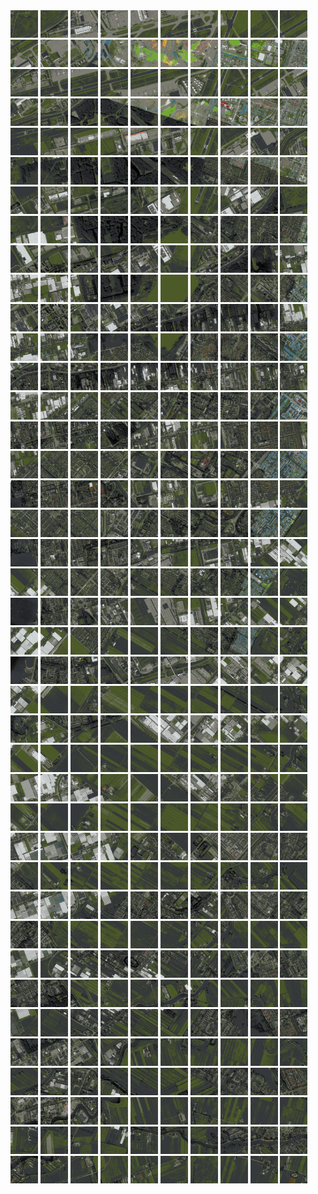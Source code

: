 <html>
<div>
<img src="https://github.com/HakkaTjakka/NL_TILE_MAP/blob/main/18/616/-1052/r.6160.-10520.png" height="44" width="44">
<img src="https://github.com/HakkaTjakka/NL_TILE_MAP/blob/main/18/616/-1052/r.6161.-10520.png" height="44" width="44">
<img src="https://github.com/HakkaTjakka/NL_TILE_MAP/blob/main/18/616/-1052/r.6162.-10520.png" height="44" width="44">
<img src="https://github.com/HakkaTjakka/NL_TILE_MAP/blob/main/18/616/-1052/r.6163.-10520.png" height="44" width="44">
<img src="https://github.com/HakkaTjakka/NL_TILE_MAP/blob/main/18/616/-1052/r.6164.-10520.png" height="44" width="44">
<img src="https://github.com/HakkaTjakka/NL_TILE_MAP/blob/main/18/616/-1052/r.6165.-10520.png" height="44" width="44">
<img src="https://github.com/HakkaTjakka/NL_TILE_MAP/blob/main/18/616/-1052/r.6166.-10520.png" height="44" width="44">
<img src="https://github.com/HakkaTjakka/NL_TILE_MAP/blob/main/18/616/-1052/r.6167.-10520.png" height="44" width="44">
<img src="https://github.com/HakkaTjakka/NL_TILE_MAP/blob/main/18/616/-1052/r.6168.-10520.png" height="44" width="44">
<img src="https://github.com/HakkaTjakka/NL_TILE_MAP/blob/main/18/616/-1052/r.6169.-10520.png" height="44" width="44">
<img src="https://github.com/HakkaTjakka/NL_TILE_MAP/blob/main/18/617/-1052/r.6170.-10520.png" height="44" width="44">
<img src="https://github.com/HakkaTjakka/NL_TILE_MAP/blob/main/18/617/-1052/r.6171.-10520.png" height="44" width="44">
<img src="https://github.com/HakkaTjakka/NL_TILE_MAP/blob/main/18/617/-1052/r.6172.-10520.png" height="44" width="44">
<img src="https://github.com/HakkaTjakka/NL_TILE_MAP/blob/main/18/617/-1052/r.6173.-10520.png" height="44" width="44">
<img src="https://github.com/HakkaTjakka/NL_TILE_MAP/blob/main/18/617/-1052/r.6174.-10520.png" height="44" width="44">
<img src="https://github.com/HakkaTjakka/NL_TILE_MAP/blob/main/18/617/-1052/r.6175.-10520.png" height="44" width="44">
<img src="https://github.com/HakkaTjakka/NL_TILE_MAP/blob/main/18/617/-1052/r.6176.-10520.png" height="44" width="44">
<img src="https://github.com/HakkaTjakka/NL_TILE_MAP/blob/main/18/617/-1052/r.6177.-10520.png" height="44" width="44">
<img src="https://github.com/HakkaTjakka/NL_TILE_MAP/blob/main/18/617/-1052/r.6178.-10520.png" height="44" width="44">
<img src="https://github.com/HakkaTjakka/NL_TILE_MAP/blob/main/18/617/-1052/r.6179.-10520.png" height="44" width="44">
<br>
<img src="https://github.com/HakkaTjakka/NL_TILE_MAP/blob/main/18/616/-1052/r.6160.-10519.png" height="44" width="44">
<img src="https://github.com/HakkaTjakka/NL_TILE_MAP/blob/main/18/616/-1052/r.6161.-10519.png" height="44" width="44">
<img src="https://github.com/HakkaTjakka/NL_TILE_MAP/blob/main/18/616/-1052/r.6162.-10519.png" height="44" width="44">
<img src="https://github.com/HakkaTjakka/NL_TILE_MAP/blob/main/18/616/-1052/r.6163.-10519.png" height="44" width="44">
<img src="https://github.com/HakkaTjakka/NL_TILE_MAP/blob/main/18/616/-1052/r.6164.-10519.png" height="44" width="44">
<img src="https://github.com/HakkaTjakka/NL_TILE_MAP/blob/main/18/616/-1052/r.6165.-10519.png" height="44" width="44">
<img src="https://github.com/HakkaTjakka/NL_TILE_MAP/blob/main/18/616/-1052/r.6166.-10519.png" height="44" width="44">
<img src="https://github.com/HakkaTjakka/NL_TILE_MAP/blob/main/18/616/-1052/r.6167.-10519.png" height="44" width="44">
<img src="https://github.com/HakkaTjakka/NL_TILE_MAP/blob/main/18/616/-1052/r.6168.-10519.png" height="44" width="44">
<img src="https://github.com/HakkaTjakka/NL_TILE_MAP/blob/main/18/616/-1052/r.6169.-10519.png" height="44" width="44">
<img src="https://github.com/HakkaTjakka/NL_TILE_MAP/blob/main/18/617/-1052/r.6170.-10519.png" height="44" width="44">
<img src="https://github.com/HakkaTjakka/NL_TILE_MAP/blob/main/18/617/-1052/r.6171.-10519.png" height="44" width="44">
<img src="https://github.com/HakkaTjakka/NL_TILE_MAP/blob/main/18/617/-1052/r.6172.-10519.png" height="44" width="44">
<img src="https://github.com/HakkaTjakka/NL_TILE_MAP/blob/main/18/617/-1052/r.6173.-10519.png" height="44" width="44">
<img src="https://github.com/HakkaTjakka/NL_TILE_MAP/blob/main/18/617/-1052/r.6174.-10519.png" height="44" width="44">
<img src="https://github.com/HakkaTjakka/NL_TILE_MAP/blob/main/18/617/-1052/r.6175.-10519.png" height="44" width="44">
<img src="https://github.com/HakkaTjakka/NL_TILE_MAP/blob/main/18/617/-1052/r.6176.-10519.png" height="44" width="44">
<img src="https://github.com/HakkaTjakka/NL_TILE_MAP/blob/main/18/617/-1052/r.6177.-10519.png" height="44" width="44">
<img src="https://github.com/HakkaTjakka/NL_TILE_MAP/blob/main/18/617/-1052/r.6178.-10519.png" height="44" width="44">
<img src="https://github.com/HakkaTjakka/NL_TILE_MAP/blob/main/18/617/-1052/r.6179.-10519.png" height="44" width="44">
<br>
<img src="https://github.com/HakkaTjakka/NL_TILE_MAP/blob/main/18/616/-1052/r.6160.-10518.png" height="44" width="44">
<img src="https://github.com/HakkaTjakka/NL_TILE_MAP/blob/main/18/616/-1052/r.6161.-10518.png" height="44" width="44">
<img src="https://github.com/HakkaTjakka/NL_TILE_MAP/blob/main/18/616/-1052/r.6162.-10518.png" height="44" width="44">
<img src="https://github.com/HakkaTjakka/NL_TILE_MAP/blob/main/18/616/-1052/r.6163.-10518.png" height="44" width="44">
<img src="https://github.com/HakkaTjakka/NL_TILE_MAP/blob/main/18/616/-1052/r.6164.-10518.png" height="44" width="44">
<img src="https://github.com/HakkaTjakka/NL_TILE_MAP/blob/main/18/616/-1052/r.6165.-10518.png" height="44" width="44">
<img src="https://github.com/HakkaTjakka/NL_TILE_MAP/blob/main/18/616/-1052/r.6166.-10518.png" height="44" width="44">
<img src="https://github.com/HakkaTjakka/NL_TILE_MAP/blob/main/18/616/-1052/r.6167.-10518.png" height="44" width="44">
<img src="https://github.com/HakkaTjakka/NL_TILE_MAP/blob/main/18/616/-1052/r.6168.-10518.png" height="44" width="44">
<img src="https://github.com/HakkaTjakka/NL_TILE_MAP/blob/main/18/616/-1052/r.6169.-10518.png" height="44" width="44">
<img src="https://github.com/HakkaTjakka/NL_TILE_MAP/blob/main/18/617/-1052/r.6170.-10518.png" height="44" width="44">
<img src="https://github.com/HakkaTjakka/NL_TILE_MAP/blob/main/18/617/-1052/r.6171.-10518.png" height="44" width="44">
<img src="https://github.com/HakkaTjakka/NL_TILE_MAP/blob/main/18/617/-1052/r.6172.-10518.png" height="44" width="44">
<img src="https://github.com/HakkaTjakka/NL_TILE_MAP/blob/main/18/617/-1052/r.6173.-10518.png" height="44" width="44">
<img src="https://github.com/HakkaTjakka/NL_TILE_MAP/blob/main/18/617/-1052/r.6174.-10518.png" height="44" width="44">
<img src="https://github.com/HakkaTjakka/NL_TILE_MAP/blob/main/18/617/-1052/r.6175.-10518.png" height="44" width="44">
<img src="https://github.com/HakkaTjakka/NL_TILE_MAP/blob/main/18/617/-1052/r.6176.-10518.png" height="44" width="44">
<img src="https://github.com/HakkaTjakka/NL_TILE_MAP/blob/main/18/617/-1052/r.6177.-10518.png" height="44" width="44">
<img src="https://github.com/HakkaTjakka/NL_TILE_MAP/blob/main/18/617/-1052/r.6178.-10518.png" height="44" width="44">
<img src="https://github.com/HakkaTjakka/NL_TILE_MAP/blob/main/18/617/-1052/r.6179.-10518.png" height="44" width="44">
<br>
<img src="https://github.com/HakkaTjakka/NL_TILE_MAP/blob/main/18/616/-1052/r.6160.-10517.png" height="44" width="44">
<img src="https://github.com/HakkaTjakka/NL_TILE_MAP/blob/main/18/616/-1052/r.6161.-10517.png" height="44" width="44">
<img src="https://github.com/HakkaTjakka/NL_TILE_MAP/blob/main/18/616/-1052/r.6162.-10517.png" height="44" width="44">
<img src="https://github.com/HakkaTjakka/NL_TILE_MAP/blob/main/18/616/-1052/r.6163.-10517.png" height="44" width="44">
<img src="https://github.com/HakkaTjakka/NL_TILE_MAP/blob/main/18/616/-1052/r.6164.-10517.png" height="44" width="44">
<img src="https://github.com/HakkaTjakka/NL_TILE_MAP/blob/main/18/616/-1052/r.6165.-10517.png" height="44" width="44">
<img src="https://github.com/HakkaTjakka/NL_TILE_MAP/blob/main/18/616/-1052/r.6166.-10517.png" height="44" width="44">
<img src="https://github.com/HakkaTjakka/NL_TILE_MAP/blob/main/18/616/-1052/r.6167.-10517.png" height="44" width="44">
<img src="https://github.com/HakkaTjakka/NL_TILE_MAP/blob/main/18/616/-1052/r.6168.-10517.png" height="44" width="44">
<img src="https://github.com/HakkaTjakka/NL_TILE_MAP/blob/main/18/616/-1052/r.6169.-10517.png" height="44" width="44">
<img src="https://github.com/HakkaTjakka/NL_TILE_MAP/blob/main/18/617/-1052/r.6170.-10517.png" height="44" width="44">
<img src="https://github.com/HakkaTjakka/NL_TILE_MAP/blob/main/18/617/-1052/r.6171.-10517.png" height="44" width="44">
<img src="https://github.com/HakkaTjakka/NL_TILE_MAP/blob/main/18/617/-1052/r.6172.-10517.png" height="44" width="44">
<img src="https://github.com/HakkaTjakka/NL_TILE_MAP/blob/main/18/617/-1052/r.6173.-10517.png" height="44" width="44">
<img src="https://github.com/HakkaTjakka/NL_TILE_MAP/blob/main/18/617/-1052/r.6174.-10517.png" height="44" width="44">
<img src="https://github.com/HakkaTjakka/NL_TILE_MAP/blob/main/18/617/-1052/r.6175.-10517.png" height="44" width="44">
<img src="https://github.com/HakkaTjakka/NL_TILE_MAP/blob/main/18/617/-1052/r.6176.-10517.png" height="44" width="44">
<img src="https://github.com/HakkaTjakka/NL_TILE_MAP/blob/main/18/617/-1052/r.6177.-10517.png" height="44" width="44">
<img src="https://github.com/HakkaTjakka/NL_TILE_MAP/blob/main/18/617/-1052/r.6178.-10517.png" height="44" width="44">
<img src="https://github.com/HakkaTjakka/NL_TILE_MAP/blob/main/18/617/-1052/r.6179.-10517.png" height="44" width="44">
<br>
<img src="https://github.com/HakkaTjakka/NL_TILE_MAP/blob/main/18/616/-1052/r.6160.-10516.png" height="44" width="44">
<img src="https://github.com/HakkaTjakka/NL_TILE_MAP/blob/main/18/616/-1052/r.6161.-10516.png" height="44" width="44">
<img src="https://github.com/HakkaTjakka/NL_TILE_MAP/blob/main/18/616/-1052/r.6162.-10516.png" height="44" width="44">
<img src="https://github.com/HakkaTjakka/NL_TILE_MAP/blob/main/18/616/-1052/r.6163.-10516.png" height="44" width="44">
<img src="https://github.com/HakkaTjakka/NL_TILE_MAP/blob/main/18/616/-1052/r.6164.-10516.png" height="44" width="44">
<img src="https://github.com/HakkaTjakka/NL_TILE_MAP/blob/main/18/616/-1052/r.6165.-10516.png" height="44" width="44">
<img src="https://github.com/HakkaTjakka/NL_TILE_MAP/blob/main/18/616/-1052/r.6166.-10516.png" height="44" width="44">
<img src="https://github.com/HakkaTjakka/NL_TILE_MAP/blob/main/18/616/-1052/r.6167.-10516.png" height="44" width="44">
<img src="https://github.com/HakkaTjakka/NL_TILE_MAP/blob/main/18/616/-1052/r.6168.-10516.png" height="44" width="44">
<img src="https://github.com/HakkaTjakka/NL_TILE_MAP/blob/main/18/616/-1052/r.6169.-10516.png" height="44" width="44">
<img src="https://github.com/HakkaTjakka/NL_TILE_MAP/blob/main/18/617/-1052/r.6170.-10516.png" height="44" width="44">
<img src="https://github.com/HakkaTjakka/NL_TILE_MAP/blob/main/18/617/-1052/r.6171.-10516.png" height="44" width="44">
<img src="https://github.com/HakkaTjakka/NL_TILE_MAP/blob/main/18/617/-1052/r.6172.-10516.png" height="44" width="44">
<img src="https://github.com/HakkaTjakka/NL_TILE_MAP/blob/main/18/617/-1052/r.6173.-10516.png" height="44" width="44">
<img src="https://github.com/HakkaTjakka/NL_TILE_MAP/blob/main/18/617/-1052/r.6174.-10516.png" height="44" width="44">
<img src="https://github.com/HakkaTjakka/NL_TILE_MAP/blob/main/18/617/-1052/r.6175.-10516.png" height="44" width="44">
<img src="https://github.com/HakkaTjakka/NL_TILE_MAP/blob/main/18/617/-1052/r.6176.-10516.png" height="44" width="44">
<img src="https://github.com/HakkaTjakka/NL_TILE_MAP/blob/main/18/617/-1052/r.6177.-10516.png" height="44" width="44">
<img src="https://github.com/HakkaTjakka/NL_TILE_MAP/blob/main/18/617/-1052/r.6178.-10516.png" height="44" width="44">
<img src="https://github.com/HakkaTjakka/NL_TILE_MAP/blob/main/18/617/-1052/r.6179.-10516.png" height="44" width="44">
<br>
<img src="https://github.com/HakkaTjakka/NL_TILE_MAP/blob/main/18/616/-1052/r.6160.-10515.png" height="44" width="44">
<img src="https://github.com/HakkaTjakka/NL_TILE_MAP/blob/main/18/616/-1052/r.6161.-10515.png" height="44" width="44">
<img src="https://github.com/HakkaTjakka/NL_TILE_MAP/blob/main/18/616/-1052/r.6162.-10515.png" height="44" width="44">
<img src="https://github.com/HakkaTjakka/NL_TILE_MAP/blob/main/18/616/-1052/r.6163.-10515.png" height="44" width="44">
<img src="https://github.com/HakkaTjakka/NL_TILE_MAP/blob/main/18/616/-1052/r.6164.-10515.png" height="44" width="44">
<img src="https://github.com/HakkaTjakka/NL_TILE_MAP/blob/main/18/616/-1052/r.6165.-10515.png" height="44" width="44">
<img src="https://github.com/HakkaTjakka/NL_TILE_MAP/blob/main/18/616/-1052/r.6166.-10515.png" height="44" width="44">
<img src="https://github.com/HakkaTjakka/NL_TILE_MAP/blob/main/18/616/-1052/r.6167.-10515.png" height="44" width="44">
<img src="https://github.com/HakkaTjakka/NL_TILE_MAP/blob/main/18/616/-1052/r.6168.-10515.png" height="44" width="44">
<img src="https://github.com/HakkaTjakka/NL_TILE_MAP/blob/main/18/616/-1052/r.6169.-10515.png" height="44" width="44">
<img src="https://github.com/HakkaTjakka/NL_TILE_MAP/blob/main/18/617/-1052/r.6170.-10515.png" height="44" width="44">
<img src="https://github.com/HakkaTjakka/NL_TILE_MAP/blob/main/18/617/-1052/r.6171.-10515.png" height="44" width="44">
<img src="https://github.com/HakkaTjakka/NL_TILE_MAP/blob/main/18/617/-1052/r.6172.-10515.png" height="44" width="44">
<img src="https://github.com/HakkaTjakka/NL_TILE_MAP/blob/main/18/617/-1052/r.6173.-10515.png" height="44" width="44">
<img src="https://github.com/HakkaTjakka/NL_TILE_MAP/blob/main/18/617/-1052/r.6174.-10515.png" height="44" width="44">
<img src="https://github.com/HakkaTjakka/NL_TILE_MAP/blob/main/18/617/-1052/r.6175.-10515.png" height="44" width="44">
<img src="https://github.com/HakkaTjakka/NL_TILE_MAP/blob/main/18/617/-1052/r.6176.-10515.png" height="44" width="44">
<img src="https://github.com/HakkaTjakka/NL_TILE_MAP/blob/main/18/617/-1052/r.6177.-10515.png" height="44" width="44">
<img src="https://github.com/HakkaTjakka/NL_TILE_MAP/blob/main/18/617/-1052/r.6178.-10515.png" height="44" width="44">
<img src="https://github.com/HakkaTjakka/NL_TILE_MAP/blob/main/18/617/-1052/r.6179.-10515.png" height="44" width="44">
<br>
<img src="https://github.com/HakkaTjakka/NL_TILE_MAP/blob/main/18/616/-1052/r.6160.-10514.png" height="44" width="44">
<img src="https://github.com/HakkaTjakka/NL_TILE_MAP/blob/main/18/616/-1052/r.6161.-10514.png" height="44" width="44">
<img src="https://github.com/HakkaTjakka/NL_TILE_MAP/blob/main/18/616/-1052/r.6162.-10514.png" height="44" width="44">
<img src="https://github.com/HakkaTjakka/NL_TILE_MAP/blob/main/18/616/-1052/r.6163.-10514.png" height="44" width="44">
<img src="https://github.com/HakkaTjakka/NL_TILE_MAP/blob/main/18/616/-1052/r.6164.-10514.png" height="44" width="44">
<img src="https://github.com/HakkaTjakka/NL_TILE_MAP/blob/main/18/616/-1052/r.6165.-10514.png" height="44" width="44">
<img src="https://github.com/HakkaTjakka/NL_TILE_MAP/blob/main/18/616/-1052/r.6166.-10514.png" height="44" width="44">
<img src="https://github.com/HakkaTjakka/NL_TILE_MAP/blob/main/18/616/-1052/r.6167.-10514.png" height="44" width="44">
<img src="https://github.com/HakkaTjakka/NL_TILE_MAP/blob/main/18/616/-1052/r.6168.-10514.png" height="44" width="44">
<img src="https://github.com/HakkaTjakka/NL_TILE_MAP/blob/main/18/616/-1052/r.6169.-10514.png" height="44" width="44">
<img src="https://github.com/HakkaTjakka/NL_TILE_MAP/blob/main/18/617/-1052/r.6170.-10514.png" height="44" width="44">
<img src="https://github.com/HakkaTjakka/NL_TILE_MAP/blob/main/18/617/-1052/r.6171.-10514.png" height="44" width="44">
<img src="https://github.com/HakkaTjakka/NL_TILE_MAP/blob/main/18/617/-1052/r.6172.-10514.png" height="44" width="44">
<img src="https://github.com/HakkaTjakka/NL_TILE_MAP/blob/main/18/617/-1052/r.6173.-10514.png" height="44" width="44">
<img src="https://github.com/HakkaTjakka/NL_TILE_MAP/blob/main/18/617/-1052/r.6174.-10514.png" height="44" width="44">
<img src="https://github.com/HakkaTjakka/NL_TILE_MAP/blob/main/18/617/-1052/r.6175.-10514.png" height="44" width="44">
<img src="https://github.com/HakkaTjakka/NL_TILE_MAP/blob/main/18/617/-1052/r.6176.-10514.png" height="44" width="44">
<img src="https://github.com/HakkaTjakka/NL_TILE_MAP/blob/main/18/617/-1052/r.6177.-10514.png" height="44" width="44">
<img src="https://github.com/HakkaTjakka/NL_TILE_MAP/blob/main/18/617/-1052/r.6178.-10514.png" height="44" width="44">
<img src="https://github.com/HakkaTjakka/NL_TILE_MAP/blob/main/18/617/-1052/r.6179.-10514.png" height="44" width="44">
<br>
<img src="https://github.com/HakkaTjakka/NL_TILE_MAP/blob/main/18/616/-1052/r.6160.-10513.png" height="44" width="44">
<img src="https://github.com/HakkaTjakka/NL_TILE_MAP/blob/main/18/616/-1052/r.6161.-10513.png" height="44" width="44">
<img src="https://github.com/HakkaTjakka/NL_TILE_MAP/blob/main/18/616/-1052/r.6162.-10513.png" height="44" width="44">
<img src="https://github.com/HakkaTjakka/NL_TILE_MAP/blob/main/18/616/-1052/r.6163.-10513.png" height="44" width="44">
<img src="https://github.com/HakkaTjakka/NL_TILE_MAP/blob/main/18/616/-1052/r.6164.-10513.png" height="44" width="44">
<img src="https://github.com/HakkaTjakka/NL_TILE_MAP/blob/main/18/616/-1052/r.6165.-10513.png" height="44" width="44">
<img src="https://github.com/HakkaTjakka/NL_TILE_MAP/blob/main/18/616/-1052/r.6166.-10513.png" height="44" width="44">
<img src="https://github.com/HakkaTjakka/NL_TILE_MAP/blob/main/18/616/-1052/r.6167.-10513.png" height="44" width="44">
<img src="https://github.com/HakkaTjakka/NL_TILE_MAP/blob/main/18/616/-1052/r.6168.-10513.png" height="44" width="44">
<img src="https://github.com/HakkaTjakka/NL_TILE_MAP/blob/main/18/616/-1052/r.6169.-10513.png" height="44" width="44">
<img src="https://github.com/HakkaTjakka/NL_TILE_MAP/blob/main/18/617/-1052/r.6170.-10513.png" height="44" width="44">
<img src="https://github.com/HakkaTjakka/NL_TILE_MAP/blob/main/18/617/-1052/r.6171.-10513.png" height="44" width="44">
<img src="https://github.com/HakkaTjakka/NL_TILE_MAP/blob/main/18/617/-1052/r.6172.-10513.png" height="44" width="44">
<img src="https://github.com/HakkaTjakka/NL_TILE_MAP/blob/main/18/617/-1052/r.6173.-10513.png" height="44" width="44">
<img src="https://github.com/HakkaTjakka/NL_TILE_MAP/blob/main/18/617/-1052/r.6174.-10513.png" height="44" width="44">
<img src="https://github.com/HakkaTjakka/NL_TILE_MAP/blob/main/18/617/-1052/r.6175.-10513.png" height="44" width="44">
<img src="https://github.com/HakkaTjakka/NL_TILE_MAP/blob/main/18/617/-1052/r.6176.-10513.png" height="44" width="44">
<img src="https://github.com/HakkaTjakka/NL_TILE_MAP/blob/main/18/617/-1052/r.6177.-10513.png" height="44" width="44">
<img src="https://github.com/HakkaTjakka/NL_TILE_MAP/blob/main/18/617/-1052/r.6178.-10513.png" height="44" width="44">
<img src="https://github.com/HakkaTjakka/NL_TILE_MAP/blob/main/18/617/-1052/r.6179.-10513.png" height="44" width="44">
<br>
<img src="https://github.com/HakkaTjakka/NL_TILE_MAP/blob/main/18/616/-1052/r.6160.-10512.png" height="44" width="44">
<img src="https://github.com/HakkaTjakka/NL_TILE_MAP/blob/main/18/616/-1052/r.6161.-10512.png" height="44" width="44">
<img src="https://github.com/HakkaTjakka/NL_TILE_MAP/blob/main/18/616/-1052/r.6162.-10512.png" height="44" width="44">
<img src="https://github.com/HakkaTjakka/NL_TILE_MAP/blob/main/18/616/-1052/r.6163.-10512.png" height="44" width="44">
<img src="https://github.com/HakkaTjakka/NL_TILE_MAP/blob/main/18/616/-1052/r.6164.-10512.png" height="44" width="44">
<img src="https://github.com/HakkaTjakka/NL_TILE_MAP/blob/main/18/616/-1052/r.6165.-10512.png" height="44" width="44">
<img src="https://github.com/HakkaTjakka/NL_TILE_MAP/blob/main/18/616/-1052/r.6166.-10512.png" height="44" width="44">
<img src="https://github.com/HakkaTjakka/NL_TILE_MAP/blob/main/18/616/-1052/r.6167.-10512.png" height="44" width="44">
<img src="https://github.com/HakkaTjakka/NL_TILE_MAP/blob/main/18/616/-1052/r.6168.-10512.png" height="44" width="44">
<img src="https://github.com/HakkaTjakka/NL_TILE_MAP/blob/main/18/616/-1052/r.6169.-10512.png" height="44" width="44">
<img src="https://github.com/HakkaTjakka/NL_TILE_MAP/blob/main/18/617/-1052/r.6170.-10512.png" height="44" width="44">
<img src="https://github.com/HakkaTjakka/NL_TILE_MAP/blob/main/18/617/-1052/r.6171.-10512.png" height="44" width="44">
<img src="https://github.com/HakkaTjakka/NL_TILE_MAP/blob/main/18/617/-1052/r.6172.-10512.png" height="44" width="44">
<img src="https://github.com/HakkaTjakka/NL_TILE_MAP/blob/main/18/617/-1052/r.6173.-10512.png" height="44" width="44">
<img src="https://github.com/HakkaTjakka/NL_TILE_MAP/blob/main/18/617/-1052/r.6174.-10512.png" height="44" width="44">
<img src="https://github.com/HakkaTjakka/NL_TILE_MAP/blob/main/18/617/-1052/r.6175.-10512.png" height="44" width="44">
<img src="https://github.com/HakkaTjakka/NL_TILE_MAP/blob/main/18/617/-1052/r.6176.-10512.png" height="44" width="44">
<img src="https://github.com/HakkaTjakka/NL_TILE_MAP/blob/main/18/617/-1052/r.6177.-10512.png" height="44" width="44">
<img src="https://github.com/HakkaTjakka/NL_TILE_MAP/blob/main/18/617/-1052/r.6178.-10512.png" height="44" width="44">
<img src="https://github.com/HakkaTjakka/NL_TILE_MAP/blob/main/18/617/-1052/r.6179.-10512.png" height="44" width="44">
<br>
<img src="https://github.com/HakkaTjakka/NL_TILE_MAP/blob/main/18/616/-1052/r.6160.-10511.png" height="44" width="44">
<img src="https://github.com/HakkaTjakka/NL_TILE_MAP/blob/main/18/616/-1052/r.6161.-10511.png" height="44" width="44">
<img src="https://github.com/HakkaTjakka/NL_TILE_MAP/blob/main/18/616/-1052/r.6162.-10511.png" height="44" width="44">
<img src="https://github.com/HakkaTjakka/NL_TILE_MAP/blob/main/18/616/-1052/r.6163.-10511.png" height="44" width="44">
<img src="https://github.com/HakkaTjakka/NL_TILE_MAP/blob/main/18/616/-1052/r.6164.-10511.png" height="44" width="44">
<img src="https://github.com/HakkaTjakka/NL_TILE_MAP/blob/main/18/616/-1052/r.6165.-10511.png" height="44" width="44">
<img src="https://github.com/HakkaTjakka/NL_TILE_MAP/blob/main/18/616/-1052/r.6166.-10511.png" height="44" width="44">
<img src="https://github.com/HakkaTjakka/NL_TILE_MAP/blob/main/18/616/-1052/r.6167.-10511.png" height="44" width="44">
<img src="https://github.com/HakkaTjakka/NL_TILE_MAP/blob/main/18/616/-1052/r.6168.-10511.png" height="44" width="44">
<img src="https://github.com/HakkaTjakka/NL_TILE_MAP/blob/main/18/616/-1052/r.6169.-10511.png" height="44" width="44">
<img src="https://github.com/HakkaTjakka/NL_TILE_MAP/blob/main/18/617/-1052/r.6170.-10511.png" height="44" width="44">
<img src="https://github.com/HakkaTjakka/NL_TILE_MAP/blob/main/18/617/-1052/r.6171.-10511.png" height="44" width="44">
<img src="https://github.com/HakkaTjakka/NL_TILE_MAP/blob/main/18/617/-1052/r.6172.-10511.png" height="44" width="44">
<img src="https://github.com/HakkaTjakka/NL_TILE_MAP/blob/main/18/617/-1052/r.6173.-10511.png" height="44" width="44">
<img src="https://github.com/HakkaTjakka/NL_TILE_MAP/blob/main/18/617/-1052/r.6174.-10511.png" height="44" width="44">
<img src="https://github.com/HakkaTjakka/NL_TILE_MAP/blob/main/18/617/-1052/r.6175.-10511.png" height="44" width="44">
<img src="https://github.com/HakkaTjakka/NL_TILE_MAP/blob/main/18/617/-1052/r.6176.-10511.png" height="44" width="44">
<img src="https://github.com/HakkaTjakka/NL_TILE_MAP/blob/main/18/617/-1052/r.6177.-10511.png" height="44" width="44">
<img src="https://github.com/HakkaTjakka/NL_TILE_MAP/blob/main/18/617/-1052/r.6178.-10511.png" height="44" width="44">
<img src="https://github.com/HakkaTjakka/NL_TILE_MAP/blob/main/18/617/-1052/r.6179.-10511.png" height="44" width="44">
<br>
<img src="https://github.com/HakkaTjakka/NL_TILE_MAP/blob/main/18/616/-1051/r.6160.-10510.png" height="44" width="44">
<img src="https://github.com/HakkaTjakka/NL_TILE_MAP/blob/main/18/616/-1051/r.6161.-10510.png" height="44" width="44">
<img src="https://github.com/HakkaTjakka/NL_TILE_MAP/blob/main/18/616/-1051/r.6162.-10510.png" height="44" width="44">
<img src="https://github.com/HakkaTjakka/NL_TILE_MAP/blob/main/18/616/-1051/r.6163.-10510.png" height="44" width="44">
<img src="https://github.com/HakkaTjakka/NL_TILE_MAP/blob/main/18/616/-1051/r.6164.-10510.png" height="44" width="44">
<img src="https://github.com/HakkaTjakka/NL_TILE_MAP/blob/main/18/616/-1051/r.6165.-10510.png" height="44" width="44">
<img src="https://github.com/HakkaTjakka/NL_TILE_MAP/blob/main/18/616/-1051/r.6166.-10510.png" height="44" width="44">
<img src="https://github.com/HakkaTjakka/NL_TILE_MAP/blob/main/18/616/-1051/r.6167.-10510.png" height="44" width="44">
<img src="https://github.com/HakkaTjakka/NL_TILE_MAP/blob/main/18/616/-1051/r.6168.-10510.png" height="44" width="44">
<img src="https://github.com/HakkaTjakka/NL_TILE_MAP/blob/main/18/616/-1051/r.6169.-10510.png" height="44" width="44">
<img src="https://github.com/HakkaTjakka/NL_TILE_MAP/blob/main/18/617/-1051/r.6170.-10510.png" height="44" width="44">
<img src="https://github.com/HakkaTjakka/NL_TILE_MAP/blob/main/18/617/-1051/r.6171.-10510.png" height="44" width="44">
<img src="https://github.com/HakkaTjakka/NL_TILE_MAP/blob/main/18/617/-1051/r.6172.-10510.png" height="44" width="44">
<img src="https://github.com/HakkaTjakka/NL_TILE_MAP/blob/main/18/617/-1051/r.6173.-10510.png" height="44" width="44">
<img src="https://github.com/HakkaTjakka/NL_TILE_MAP/blob/main/18/617/-1051/r.6174.-10510.png" height="44" width="44">
<img src="https://github.com/HakkaTjakka/NL_TILE_MAP/blob/main/18/617/-1051/r.6175.-10510.png" height="44" width="44">
<img src="https://github.com/HakkaTjakka/NL_TILE_MAP/blob/main/18/617/-1051/r.6176.-10510.png" height="44" width="44">
<img src="https://github.com/HakkaTjakka/NL_TILE_MAP/blob/main/18/617/-1051/r.6177.-10510.png" height="44" width="44">
<img src="https://github.com/HakkaTjakka/NL_TILE_MAP/blob/main/18/617/-1051/r.6178.-10510.png" height="44" width="44">
<img src="https://github.com/HakkaTjakka/NL_TILE_MAP/blob/main/18/617/-1051/r.6179.-10510.png" height="44" width="44">
<br>
<img src="https://github.com/HakkaTjakka/NL_TILE_MAP/blob/main/18/616/-1051/r.6160.-10509.png" height="44" width="44">
<img src="https://github.com/HakkaTjakka/NL_TILE_MAP/blob/main/18/616/-1051/r.6161.-10509.png" height="44" width="44">
<img src="https://github.com/HakkaTjakka/NL_TILE_MAP/blob/main/18/616/-1051/r.6162.-10509.png" height="44" width="44">
<img src="https://github.com/HakkaTjakka/NL_TILE_MAP/blob/main/18/616/-1051/r.6163.-10509.png" height="44" width="44">
<img src="https://github.com/HakkaTjakka/NL_TILE_MAP/blob/main/18/616/-1051/r.6164.-10509.png" height="44" width="44">
<img src="https://github.com/HakkaTjakka/NL_TILE_MAP/blob/main/18/616/-1051/r.6165.-10509.png" height="44" width="44">
<img src="https://github.com/HakkaTjakka/NL_TILE_MAP/blob/main/18/616/-1051/r.6166.-10509.png" height="44" width="44">
<img src="https://github.com/HakkaTjakka/NL_TILE_MAP/blob/main/18/616/-1051/r.6167.-10509.png" height="44" width="44">
<img src="https://github.com/HakkaTjakka/NL_TILE_MAP/blob/main/18/616/-1051/r.6168.-10509.png" height="44" width="44">
<img src="https://github.com/HakkaTjakka/NL_TILE_MAP/blob/main/18/616/-1051/r.6169.-10509.png" height="44" width="44">
<img src="https://github.com/HakkaTjakka/NL_TILE_MAP/blob/main/18/617/-1051/r.6170.-10509.png" height="44" width="44">
<img src="https://github.com/HakkaTjakka/NL_TILE_MAP/blob/main/18/617/-1051/r.6171.-10509.png" height="44" width="44">
<img src="https://github.com/HakkaTjakka/NL_TILE_MAP/blob/main/18/617/-1051/r.6172.-10509.png" height="44" width="44">
<img src="https://github.com/HakkaTjakka/NL_TILE_MAP/blob/main/18/617/-1051/r.6173.-10509.png" height="44" width="44">
<img src="https://github.com/HakkaTjakka/NL_TILE_MAP/blob/main/18/617/-1051/r.6174.-10509.png" height="44" width="44">
<img src="https://github.com/HakkaTjakka/NL_TILE_MAP/blob/main/18/617/-1051/r.6175.-10509.png" height="44" width="44">
<img src="https://github.com/HakkaTjakka/NL_TILE_MAP/blob/main/18/617/-1051/r.6176.-10509.png" height="44" width="44">
<img src="https://github.com/HakkaTjakka/NL_TILE_MAP/blob/main/18/617/-1051/r.6177.-10509.png" height="44" width="44">
<img src="https://github.com/HakkaTjakka/NL_TILE_MAP/blob/main/18/617/-1051/r.6178.-10509.png" height="44" width="44">
<img src="https://github.com/HakkaTjakka/NL_TILE_MAP/blob/main/18/617/-1051/r.6179.-10509.png" height="44" width="44">
<br>
<img src="https://github.com/HakkaTjakka/NL_TILE_MAP/blob/main/18/616/-1051/r.6160.-10508.png" height="44" width="44">
<img src="https://github.com/HakkaTjakka/NL_TILE_MAP/blob/main/18/616/-1051/r.6161.-10508.png" height="44" width="44">
<img src="https://github.com/HakkaTjakka/NL_TILE_MAP/blob/main/18/616/-1051/r.6162.-10508.png" height="44" width="44">
<img src="https://github.com/HakkaTjakka/NL_TILE_MAP/blob/main/18/616/-1051/r.6163.-10508.png" height="44" width="44">
<img src="https://github.com/HakkaTjakka/NL_TILE_MAP/blob/main/18/616/-1051/r.6164.-10508.png" height="44" width="44">
<img src="https://github.com/HakkaTjakka/NL_TILE_MAP/blob/main/18/616/-1051/r.6165.-10508.png" height="44" width="44">
<img src="https://github.com/HakkaTjakka/NL_TILE_MAP/blob/main/18/616/-1051/r.6166.-10508.png" height="44" width="44">
<img src="https://github.com/HakkaTjakka/NL_TILE_MAP/blob/main/18/616/-1051/r.6167.-10508.png" height="44" width="44">
<img src="https://github.com/HakkaTjakka/NL_TILE_MAP/blob/main/18/616/-1051/r.6168.-10508.png" height="44" width="44">
<img src="https://github.com/HakkaTjakka/NL_TILE_MAP/blob/main/18/616/-1051/r.6169.-10508.png" height="44" width="44">
<img src="https://github.com/HakkaTjakka/NL_TILE_MAP/blob/main/18/617/-1051/r.6170.-10508.png" height="44" width="44">
<img src="https://github.com/HakkaTjakka/NL_TILE_MAP/blob/main/18/617/-1051/r.6171.-10508.png" height="44" width="44">
<img src="https://github.com/HakkaTjakka/NL_TILE_MAP/blob/main/18/617/-1051/r.6172.-10508.png" height="44" width="44">
<img src="https://github.com/HakkaTjakka/NL_TILE_MAP/blob/main/18/617/-1051/r.6173.-10508.png" height="44" width="44">
<img src="https://github.com/HakkaTjakka/NL_TILE_MAP/blob/main/18/617/-1051/r.6174.-10508.png" height="44" width="44">
<img src="https://github.com/HakkaTjakka/NL_TILE_MAP/blob/main/18/617/-1051/r.6175.-10508.png" height="44" width="44">
<img src="https://github.com/HakkaTjakka/NL_TILE_MAP/blob/main/18/617/-1051/r.6176.-10508.png" height="44" width="44">
<img src="https://github.com/HakkaTjakka/NL_TILE_MAP/blob/main/18/617/-1051/r.6177.-10508.png" height="44" width="44">
<img src="https://github.com/HakkaTjakka/NL_TILE_MAP/blob/main/18/617/-1051/r.6178.-10508.png" height="44" width="44">
<img src="https://github.com/HakkaTjakka/NL_TILE_MAP/blob/main/18/617/-1051/r.6179.-10508.png" height="44" width="44">
<br>
<img src="https://github.com/HakkaTjakka/NL_TILE_MAP/blob/main/18/616/-1051/r.6160.-10507.png" height="44" width="44">
<img src="https://github.com/HakkaTjakka/NL_TILE_MAP/blob/main/18/616/-1051/r.6161.-10507.png" height="44" width="44">
<img src="https://github.com/HakkaTjakka/NL_TILE_MAP/blob/main/18/616/-1051/r.6162.-10507.png" height="44" width="44">
<img src="https://github.com/HakkaTjakka/NL_TILE_MAP/blob/main/18/616/-1051/r.6163.-10507.png" height="44" width="44">
<img src="https://github.com/HakkaTjakka/NL_TILE_MAP/blob/main/18/616/-1051/r.6164.-10507.png" height="44" width="44">
<img src="https://github.com/HakkaTjakka/NL_TILE_MAP/blob/main/18/616/-1051/r.6165.-10507.png" height="44" width="44">
<img src="https://github.com/HakkaTjakka/NL_TILE_MAP/blob/main/18/616/-1051/r.6166.-10507.png" height="44" width="44">
<img src="https://github.com/HakkaTjakka/NL_TILE_MAP/blob/main/18/616/-1051/r.6167.-10507.png" height="44" width="44">
<img src="https://github.com/HakkaTjakka/NL_TILE_MAP/blob/main/18/616/-1051/r.6168.-10507.png" height="44" width="44">
<img src="https://github.com/HakkaTjakka/NL_TILE_MAP/blob/main/18/616/-1051/r.6169.-10507.png" height="44" width="44">
<img src="https://github.com/HakkaTjakka/NL_TILE_MAP/blob/main/18/617/-1051/r.6170.-10507.png" height="44" width="44">
<img src="https://github.com/HakkaTjakka/NL_TILE_MAP/blob/main/18/617/-1051/r.6171.-10507.png" height="44" width="44">
<img src="https://github.com/HakkaTjakka/NL_TILE_MAP/blob/main/18/617/-1051/r.6172.-10507.png" height="44" width="44">
<img src="https://github.com/HakkaTjakka/NL_TILE_MAP/blob/main/18/617/-1051/r.6173.-10507.png" height="44" width="44">
<img src="https://github.com/HakkaTjakka/NL_TILE_MAP/blob/main/18/617/-1051/r.6174.-10507.png" height="44" width="44">
<img src="https://github.com/HakkaTjakka/NL_TILE_MAP/blob/main/18/617/-1051/r.6175.-10507.png" height="44" width="44">
<img src="https://github.com/HakkaTjakka/NL_TILE_MAP/blob/main/18/617/-1051/r.6176.-10507.png" height="44" width="44">
<img src="https://github.com/HakkaTjakka/NL_TILE_MAP/blob/main/18/617/-1051/r.6177.-10507.png" height="44" width="44">
<img src="https://github.com/HakkaTjakka/NL_TILE_MAP/blob/main/18/617/-1051/r.6178.-10507.png" height="44" width="44">
<img src="https://github.com/HakkaTjakka/NL_TILE_MAP/blob/main/18/617/-1051/r.6179.-10507.png" height="44" width="44">
<br>
<img src="https://github.com/HakkaTjakka/NL_TILE_MAP/blob/main/18/616/-1051/r.6160.-10506.png" height="44" width="44">
<img src="https://github.com/HakkaTjakka/NL_TILE_MAP/blob/main/18/616/-1051/r.6161.-10506.png" height="44" width="44">
<img src="https://github.com/HakkaTjakka/NL_TILE_MAP/blob/main/18/616/-1051/r.6162.-10506.png" height="44" width="44">
<img src="https://github.com/HakkaTjakka/NL_TILE_MAP/blob/main/18/616/-1051/r.6163.-10506.png" height="44" width="44">
<img src="https://github.com/HakkaTjakka/NL_TILE_MAP/blob/main/18/616/-1051/r.6164.-10506.png" height="44" width="44">
<img src="https://github.com/HakkaTjakka/NL_TILE_MAP/blob/main/18/616/-1051/r.6165.-10506.png" height="44" width="44">
<img src="https://github.com/HakkaTjakka/NL_TILE_MAP/blob/main/18/616/-1051/r.6166.-10506.png" height="44" width="44">
<img src="https://github.com/HakkaTjakka/NL_TILE_MAP/blob/main/18/616/-1051/r.6167.-10506.png" height="44" width="44">
<img src="https://github.com/HakkaTjakka/NL_TILE_MAP/blob/main/18/616/-1051/r.6168.-10506.png" height="44" width="44">
<img src="https://github.com/HakkaTjakka/NL_TILE_MAP/blob/main/18/616/-1051/r.6169.-10506.png" height="44" width="44">
<img src="https://github.com/HakkaTjakka/NL_TILE_MAP/blob/main/18/617/-1051/r.6170.-10506.png" height="44" width="44">
<img src="https://github.com/HakkaTjakka/NL_TILE_MAP/blob/main/18/617/-1051/r.6171.-10506.png" height="44" width="44">
<img src="https://github.com/HakkaTjakka/NL_TILE_MAP/blob/main/18/617/-1051/r.6172.-10506.png" height="44" width="44">
<img src="https://github.com/HakkaTjakka/NL_TILE_MAP/blob/main/18/617/-1051/r.6173.-10506.png" height="44" width="44">
<img src="https://github.com/HakkaTjakka/NL_TILE_MAP/blob/main/18/617/-1051/r.6174.-10506.png" height="44" width="44">
<img src="https://github.com/HakkaTjakka/NL_TILE_MAP/blob/main/18/617/-1051/r.6175.-10506.png" height="44" width="44">
<img src="https://github.com/HakkaTjakka/NL_TILE_MAP/blob/main/18/617/-1051/r.6176.-10506.png" height="44" width="44">
<img src="https://github.com/HakkaTjakka/NL_TILE_MAP/blob/main/18/617/-1051/r.6177.-10506.png" height="44" width="44">
<img src="https://github.com/HakkaTjakka/NL_TILE_MAP/blob/main/18/617/-1051/r.6178.-10506.png" height="44" width="44">
<img src="https://github.com/HakkaTjakka/NL_TILE_MAP/blob/main/18/617/-1051/r.6179.-10506.png" height="44" width="44">
<br>
<img src="https://github.com/HakkaTjakka/NL_TILE_MAP/blob/main/18/616/-1051/r.6160.-10505.png" height="44" width="44">
<img src="https://github.com/HakkaTjakka/NL_TILE_MAP/blob/main/18/616/-1051/r.6161.-10505.png" height="44" width="44">
<img src="https://github.com/HakkaTjakka/NL_TILE_MAP/blob/main/18/616/-1051/r.6162.-10505.png" height="44" width="44">
<img src="https://github.com/HakkaTjakka/NL_TILE_MAP/blob/main/18/616/-1051/r.6163.-10505.png" height="44" width="44">
<img src="https://github.com/HakkaTjakka/NL_TILE_MAP/blob/main/18/616/-1051/r.6164.-10505.png" height="44" width="44">
<img src="https://github.com/HakkaTjakka/NL_TILE_MAP/blob/main/18/616/-1051/r.6165.-10505.png" height="44" width="44">
<img src="https://github.com/HakkaTjakka/NL_TILE_MAP/blob/main/18/616/-1051/r.6166.-10505.png" height="44" width="44">
<img src="https://github.com/HakkaTjakka/NL_TILE_MAP/blob/main/18/616/-1051/r.6167.-10505.png" height="44" width="44">
<img src="https://github.com/HakkaTjakka/NL_TILE_MAP/blob/main/18/616/-1051/r.6168.-10505.png" height="44" width="44">
<img src="https://github.com/HakkaTjakka/NL_TILE_MAP/blob/main/18/616/-1051/r.6169.-10505.png" height="44" width="44">
<img src="https://github.com/HakkaTjakka/NL_TILE_MAP/blob/main/18/617/-1051/r.6170.-10505.png" height="44" width="44">
<img src="https://github.com/HakkaTjakka/NL_TILE_MAP/blob/main/18/617/-1051/r.6171.-10505.png" height="44" width="44">
<img src="https://github.com/HakkaTjakka/NL_TILE_MAP/blob/main/18/617/-1051/r.6172.-10505.png" height="44" width="44">
<img src="https://github.com/HakkaTjakka/NL_TILE_MAP/blob/main/18/617/-1051/r.6173.-10505.png" height="44" width="44">
<img src="https://github.com/HakkaTjakka/NL_TILE_MAP/blob/main/18/617/-1051/r.6174.-10505.png" height="44" width="44">
<img src="https://github.com/HakkaTjakka/NL_TILE_MAP/blob/main/18/617/-1051/r.6175.-10505.png" height="44" width="44">
<img src="https://github.com/HakkaTjakka/NL_TILE_MAP/blob/main/18/617/-1051/r.6176.-10505.png" height="44" width="44">
<img src="https://github.com/HakkaTjakka/NL_TILE_MAP/blob/main/18/617/-1051/r.6177.-10505.png" height="44" width="44">
<img src="https://github.com/HakkaTjakka/NL_TILE_MAP/blob/main/18/617/-1051/r.6178.-10505.png" height="44" width="44">
<img src="https://github.com/HakkaTjakka/NL_TILE_MAP/blob/main/18/617/-1051/r.6179.-10505.png" height="44" width="44">
<br>
<img src="https://github.com/HakkaTjakka/NL_TILE_MAP/blob/main/18/616/-1051/r.6160.-10504.png" height="44" width="44">
<img src="https://github.com/HakkaTjakka/NL_TILE_MAP/blob/main/18/616/-1051/r.6161.-10504.png" height="44" width="44">
<img src="https://github.com/HakkaTjakka/NL_TILE_MAP/blob/main/18/616/-1051/r.6162.-10504.png" height="44" width="44">
<img src="https://github.com/HakkaTjakka/NL_TILE_MAP/blob/main/18/616/-1051/r.6163.-10504.png" height="44" width="44">
<img src="https://github.com/HakkaTjakka/NL_TILE_MAP/blob/main/18/616/-1051/r.6164.-10504.png" height="44" width="44">
<img src="https://github.com/HakkaTjakka/NL_TILE_MAP/blob/main/18/616/-1051/r.6165.-10504.png" height="44" width="44">
<img src="https://github.com/HakkaTjakka/NL_TILE_MAP/blob/main/18/616/-1051/r.6166.-10504.png" height="44" width="44">
<img src="https://github.com/HakkaTjakka/NL_TILE_MAP/blob/main/18/616/-1051/r.6167.-10504.png" height="44" width="44">
<img src="https://github.com/HakkaTjakka/NL_TILE_MAP/blob/main/18/616/-1051/r.6168.-10504.png" height="44" width="44">
<img src="https://github.com/HakkaTjakka/NL_TILE_MAP/blob/main/18/616/-1051/r.6169.-10504.png" height="44" width="44">
<img src="https://github.com/HakkaTjakka/NL_TILE_MAP/blob/main/18/617/-1051/r.6170.-10504.png" height="44" width="44">
<img src="https://github.com/HakkaTjakka/NL_TILE_MAP/blob/main/18/617/-1051/r.6171.-10504.png" height="44" width="44">
<img src="https://github.com/HakkaTjakka/NL_TILE_MAP/blob/main/18/617/-1051/r.6172.-10504.png" height="44" width="44">
<img src="https://github.com/HakkaTjakka/NL_TILE_MAP/blob/main/18/617/-1051/r.6173.-10504.png" height="44" width="44">
<img src="https://github.com/HakkaTjakka/NL_TILE_MAP/blob/main/18/617/-1051/r.6174.-10504.png" height="44" width="44">
<img src="https://github.com/HakkaTjakka/NL_TILE_MAP/blob/main/18/617/-1051/r.6175.-10504.png" height="44" width="44">
<img src="https://github.com/HakkaTjakka/NL_TILE_MAP/blob/main/18/617/-1051/r.6176.-10504.png" height="44" width="44">
<img src="https://github.com/HakkaTjakka/NL_TILE_MAP/blob/main/18/617/-1051/r.6177.-10504.png" height="44" width="44">
<img src="https://github.com/HakkaTjakka/NL_TILE_MAP/blob/main/18/617/-1051/r.6178.-10504.png" height="44" width="44">
<img src="https://github.com/HakkaTjakka/NL_TILE_MAP/blob/main/18/617/-1051/r.6179.-10504.png" height="44" width="44">
<br>
<img src="https://github.com/HakkaTjakka/NL_TILE_MAP/blob/main/18/616/-1051/r.6160.-10503.png" height="44" width="44">
<img src="https://github.com/HakkaTjakka/NL_TILE_MAP/blob/main/18/616/-1051/r.6161.-10503.png" height="44" width="44">
<img src="https://github.com/HakkaTjakka/NL_TILE_MAP/blob/main/18/616/-1051/r.6162.-10503.png" height="44" width="44">
<img src="https://github.com/HakkaTjakka/NL_TILE_MAP/blob/main/18/616/-1051/r.6163.-10503.png" height="44" width="44">
<img src="https://github.com/HakkaTjakka/NL_TILE_MAP/blob/main/18/616/-1051/r.6164.-10503.png" height="44" width="44">
<img src="https://github.com/HakkaTjakka/NL_TILE_MAP/blob/main/18/616/-1051/r.6165.-10503.png" height="44" width="44">
<img src="https://github.com/HakkaTjakka/NL_TILE_MAP/blob/main/18/616/-1051/r.6166.-10503.png" height="44" width="44">
<img src="https://github.com/HakkaTjakka/NL_TILE_MAP/blob/main/18/616/-1051/r.6167.-10503.png" height="44" width="44">
<img src="https://github.com/HakkaTjakka/NL_TILE_MAP/blob/main/18/616/-1051/r.6168.-10503.png" height="44" width="44">
<img src="https://github.com/HakkaTjakka/NL_TILE_MAP/blob/main/18/616/-1051/r.6169.-10503.png" height="44" width="44">
<img src="https://github.com/HakkaTjakka/NL_TILE_MAP/blob/main/18/617/-1051/r.6170.-10503.png" height="44" width="44">
<img src="https://github.com/HakkaTjakka/NL_TILE_MAP/blob/main/18/617/-1051/r.6171.-10503.png" height="44" width="44">
<img src="https://github.com/HakkaTjakka/NL_TILE_MAP/blob/main/18/617/-1051/r.6172.-10503.png" height="44" width="44">
<img src="https://github.com/HakkaTjakka/NL_TILE_MAP/blob/main/18/617/-1051/r.6173.-10503.png" height="44" width="44">
<img src="https://github.com/HakkaTjakka/NL_TILE_MAP/blob/main/18/617/-1051/r.6174.-10503.png" height="44" width="44">
<img src="https://github.com/HakkaTjakka/NL_TILE_MAP/blob/main/18/617/-1051/r.6175.-10503.png" height="44" width="44">
<img src="https://github.com/HakkaTjakka/NL_TILE_MAP/blob/main/18/617/-1051/r.6176.-10503.png" height="44" width="44">
<img src="https://github.com/HakkaTjakka/NL_TILE_MAP/blob/main/18/617/-1051/r.6177.-10503.png" height="44" width="44">
<img src="https://github.com/HakkaTjakka/NL_TILE_MAP/blob/main/18/617/-1051/r.6178.-10503.png" height="44" width="44">
<img src="https://github.com/HakkaTjakka/NL_TILE_MAP/blob/main/18/617/-1051/r.6179.-10503.png" height="44" width="44">
<br>
<img src="https://github.com/HakkaTjakka/NL_TILE_MAP/blob/main/18/616/-1051/r.6160.-10502.png" height="44" width="44">
<img src="https://github.com/HakkaTjakka/NL_TILE_MAP/blob/main/18/616/-1051/r.6161.-10502.png" height="44" width="44">
<img src="https://github.com/HakkaTjakka/NL_TILE_MAP/blob/main/18/616/-1051/r.6162.-10502.png" height="44" width="44">
<img src="https://github.com/HakkaTjakka/NL_TILE_MAP/blob/main/18/616/-1051/r.6163.-10502.png" height="44" width="44">
<img src="https://github.com/HakkaTjakka/NL_TILE_MAP/blob/main/18/616/-1051/r.6164.-10502.png" height="44" width="44">
<img src="https://github.com/HakkaTjakka/NL_TILE_MAP/blob/main/18/616/-1051/r.6165.-10502.png" height="44" width="44">
<img src="https://github.com/HakkaTjakka/NL_TILE_MAP/blob/main/18/616/-1051/r.6166.-10502.png" height="44" width="44">
<img src="https://github.com/HakkaTjakka/NL_TILE_MAP/blob/main/18/616/-1051/r.6167.-10502.png" height="44" width="44">
<img src="https://github.com/HakkaTjakka/NL_TILE_MAP/blob/main/18/616/-1051/r.6168.-10502.png" height="44" width="44">
<img src="https://github.com/HakkaTjakka/NL_TILE_MAP/blob/main/18/616/-1051/r.6169.-10502.png" height="44" width="44">
<img src="https://github.com/HakkaTjakka/NL_TILE_MAP/blob/main/18/617/-1051/r.6170.-10502.png" height="44" width="44">
<img src="https://github.com/HakkaTjakka/NL_TILE_MAP/blob/main/18/617/-1051/r.6171.-10502.png" height="44" width="44">
<img src="https://github.com/HakkaTjakka/NL_TILE_MAP/blob/main/18/617/-1051/r.6172.-10502.png" height="44" width="44">
<img src="https://github.com/HakkaTjakka/NL_TILE_MAP/blob/main/18/617/-1051/r.6173.-10502.png" height="44" width="44">
<img src="https://github.com/HakkaTjakka/NL_TILE_MAP/blob/main/18/617/-1051/r.6174.-10502.png" height="44" width="44">
<img src="https://github.com/HakkaTjakka/NL_TILE_MAP/blob/main/18/617/-1051/r.6175.-10502.png" height="44" width="44">
<img src="https://github.com/HakkaTjakka/NL_TILE_MAP/blob/main/18/617/-1051/r.6176.-10502.png" height="44" width="44">
<img src="https://github.com/HakkaTjakka/NL_TILE_MAP/blob/main/18/617/-1051/r.6177.-10502.png" height="44" width="44">
<img src="https://github.com/HakkaTjakka/NL_TILE_MAP/blob/main/18/617/-1051/r.6178.-10502.png" height="44" width="44">
<img src="https://github.com/HakkaTjakka/NL_TILE_MAP/blob/main/18/617/-1051/r.6179.-10502.png" height="44" width="44">
<br>
<img src="https://github.com/HakkaTjakka/NL_TILE_MAP/blob/main/18/616/-1051/r.6160.-10501.png" height="44" width="44">
<img src="https://github.com/HakkaTjakka/NL_TILE_MAP/blob/main/18/616/-1051/r.6161.-10501.png" height="44" width="44">
<img src="https://github.com/HakkaTjakka/NL_TILE_MAP/blob/main/18/616/-1051/r.6162.-10501.png" height="44" width="44">
<img src="https://github.com/HakkaTjakka/NL_TILE_MAP/blob/main/18/616/-1051/r.6163.-10501.png" height="44" width="44">
<img src="https://github.com/HakkaTjakka/NL_TILE_MAP/blob/main/18/616/-1051/r.6164.-10501.png" height="44" width="44">
<img src="https://github.com/HakkaTjakka/NL_TILE_MAP/blob/main/18/616/-1051/r.6165.-10501.png" height="44" width="44">
<img src="https://github.com/HakkaTjakka/NL_TILE_MAP/blob/main/18/616/-1051/r.6166.-10501.png" height="44" width="44">
<img src="https://github.com/HakkaTjakka/NL_TILE_MAP/blob/main/18/616/-1051/r.6167.-10501.png" height="44" width="44">
<img src="https://github.com/HakkaTjakka/NL_TILE_MAP/blob/main/18/616/-1051/r.6168.-10501.png" height="44" width="44">
<img src="https://github.com/HakkaTjakka/NL_TILE_MAP/blob/main/18/616/-1051/r.6169.-10501.png" height="44" width="44">
<img src="https://github.com/HakkaTjakka/NL_TILE_MAP/blob/main/18/617/-1051/r.6170.-10501.png" height="44" width="44">
<img src="https://github.com/HakkaTjakka/NL_TILE_MAP/blob/main/18/617/-1051/r.6171.-10501.png" height="44" width="44">
<img src="https://github.com/HakkaTjakka/NL_TILE_MAP/blob/main/18/617/-1051/r.6172.-10501.png" height="44" width="44">
<img src="https://github.com/HakkaTjakka/NL_TILE_MAP/blob/main/18/617/-1051/r.6173.-10501.png" height="44" width="44">
<img src="https://github.com/HakkaTjakka/NL_TILE_MAP/blob/main/18/617/-1051/r.6174.-10501.png" height="44" width="44">
<img src="https://github.com/HakkaTjakka/NL_TILE_MAP/blob/main/18/617/-1051/r.6175.-10501.png" height="44" width="44">
<img src="https://github.com/HakkaTjakka/NL_TILE_MAP/blob/main/18/617/-1051/r.6176.-10501.png" height="44" width="44">
<img src="https://github.com/HakkaTjakka/NL_TILE_MAP/blob/main/18/617/-1051/r.6177.-10501.png" height="44" width="44">
<img src="https://github.com/HakkaTjakka/NL_TILE_MAP/blob/main/18/617/-1051/r.6178.-10501.png" height="44" width="44">
<img src="https://github.com/HakkaTjakka/NL_TILE_MAP/blob/main/18/617/-1051/r.6179.-10501.png" height="44" width="44">
<br>
</div>
</html>
